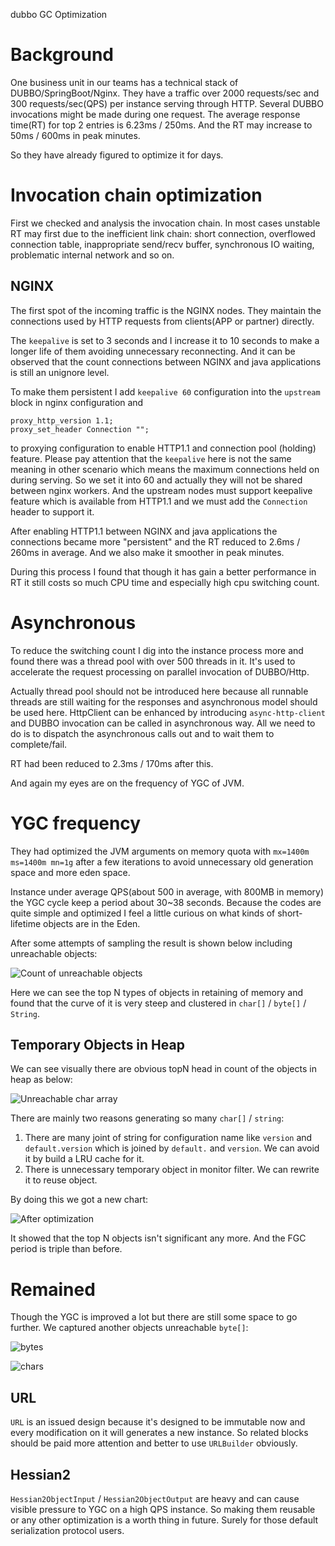 dubbo GC Optimization

# Background

One business unit in our teams has a technical stack of DUBBO/SpringBoot/Nginx. They have a traffic over 2000 requests/sec and 300 requests/sec(QPS) per instance serving through HTTP. Several DUBBO invocations might be made during one request. The average response time(RT) for top 2 entries is 6.23ms / 250ms. And the RT may increase to 50ms / 600ms in peak minutes.

So they have already figured to optimize it for days.

# Invocation chain optimization

First we checked and analysis the invocation chain. In most cases unstable RT may first due to the inefficient link chain: short connection, overflowed connection table, inappropriate send/recv buffer, synchronous IO waiting, problematic internal network and so on.

## NGINX

The first spot of the incoming traffic is the NGINX nodes. They maintain the connections used by HTTP requests from clients(APP or partner) directly. 

The `keepalive` is set to 3 seconds and I increase it to 10 seconds to make a longer life of them avoiding unnecessary reconnecting. And it can be observed that the count connections between NGINX and java applications is still an unignore level.

To make them persistent I add `keepalive 60` configuration into the `upstream` block in nginx configuration and 
```
proxy_http_version 1.1;
proxy_set_header Connection "";
```
to proxying configuration to enable HTTP1.1 and connection pool (holding) feature. Please pay attention that the `keepalive` here is not the same meaning in other scenario which means the maximum connections held on during serving. So we set it into 60 and actually they will not be shared between nginx workers. And the upstream nodes must support keepalive feature which is available from HTTP1.1 and we must add the `Connection` header to support it.

After enabling HTTP1.1 between NGINX and java applications the connections became more "persistent" and the RT reduced to 2.6ms / 260ms in average. And we also make it smoother in peak minutes.

During this process I found that though it has gain a better performance in RT it still costs so much CPU time and especially high cpu switching count.

# Asynchronous

To reduce the switching count I dig into the instance process more and found there was a thread pool with over 500 threads in it. It's used to accelerate the request processing on parallel invocation of DUBBO/Http. 

Actually thread pool should not be introduced here because all runnable threads are still waiting for the responses and asynchronous model should be used here. HttpClient can be enhanced by introducing `async-http-client` and DUBBO invocation can be called in asynchronous way. All we need to do is to dispatch the asynchronous calls out and to wait them to complete/fail.

RT had been reduced to 2.3ms / 170ms after this.

And again my eyes are on the frequency of YGC of JVM.

# YGC frequency

They had optimized the JVM arguments on memory quota with `mx=1400m ms=1400m mn=1g` after a few iterations to avoid unnecessary old generation space and more eden space.

Instance under average QPS(about 500 in average, with 800MB in memory) the YGC cycle keep a period about 30~38 seconds. Because the codes are quite simple and optimized I feel a little curious on what kinds of short-lifetime objects are in the Eden.

After some attempts of sampling the result is shown below including unreachable objects:

![Count of unreachable objects](pic1.png)

Here we can see the top N types of objects in retaining of memory and found that the curve of it is very steep and clustered in `char[]` / `byte[]` / `String`.

## Temporary Objects in Heap

We can see visually there are obvious topN head in count of the objects in heap as below:

![Unreachable char array](pic2.png)

There are mainly two reasons generating so many `char[]` / `string`:

1. There are many joint of string for configuration name like `version` and `default.version` which is joined by `default.` and `version`. We can avoid it by build a LRU cache for it.
2. There is unnecessary temporary object in monitor filter. We can rewrite it to reuse object.

By doing this we got a new chart:

![After optimization](pic3.png)

It showed that the top N objects isn't significant any more. And the FGC period is triple than before.

# Remained

Though the YGC is improved a lot but there are still some space to go further. We captured another objects unreachable `byte[]`:

![bytes](pic4.png)

![chars](pic5.png)

## URL

`URL` is an issued design because it's designed to be immutable now and every modification on it will generates a new instance. So related blocks should be paid more attention and better to use `URLBuilder` obviously.

## Hessian2

`Hessian2ObjectInput` / `Hessian2ObjectOutput` are heavy and can cause visible pressure to YGC on a high QPS instance. So making them reusable or any other optimization is a worth thing in future. Surely for those default serialization protocol users.



